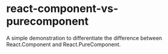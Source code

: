 # react-component-vs-purecomponent
A simple demonstration to differentiate the difference between React.Component and React.PureComponent.
